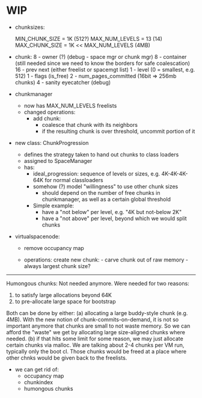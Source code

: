 # WIP

- chunksizes:
	
	MIN_CHUNK_SIZE = 1K (512?)
	MAX_NUM_LEVELS = 13 (14)
	MAX_CHUNK_SIZE = 1K << MAX_NUM_LEVELS (4MB)

- chunk:
8	- owner (?) (debug - space mgr or chunk mgr)
8	- container (still needed since we need to know the borders for safe coalescation)
16	- prev next (either freelist or spacemgt list)
1	- level (0 = smallest, e.g. 512)
1	- flags (is_free)
2	- num_pages_committed (16bit => 256mb chunks)
4	- sanity eyecatcher (debug)	

- chunkmanager
	- now has MAX_NUM_LEVELS freelists
	- changed operations:
		- add chunk:
			- coalesce that chunk with its neighbors
			- if the resulting chunk is over threshold, uncommit portion of it

- new class: ChunkProgression
	- defines the strategy taken to hand out chunks to class loaders
	- assigned to SpaceManager
	- has:
		- ideal_progression: sequence of levels or sizes, e.g. 4K-4K-4K-64K for normal classloaders
		- somehow (?) model "willingness" to use other chunk sizes
			- should depend on the number of free chunks in chunkmanager, as well as a certain global threshold
		- Simple example:
			- have a "not below" per level, e.g. "4K but not-below 2K"
			- have a "not above" per level, beyond which we would split chunks

- virtualspacenode:
	- remove occupancy map
	
	- operations:
		create new chunk:
			- carve chunk out of raw memory
			- always largest chunk size? 

-----

Humongous chunks:
Not needed anymore. Were needed for two reasons:
1) to satisfy large allocations beyond 64K
2) to pre-allocate large space for bootstrap

Both can be done by either:
  (a) allocating a large buddy-style chunk (e.g. 4MB). With the new notion of chunk-commits-on-demand,
  it is not so important anymore that chunks are small to not waste memory. So we can afford the "waste" we get by allocating
  large size-aligned chunks where needed.
  (b) if that hits some limit for some reason, we may just allocate certain chunks via malloc. We are talking about 2-4 chunks
  per VM run, typically only the boot cl. Those chunks would be freed at a place where other chnks would be given back
  to the freelists.
    
- we can get rid of:
  - occupancy map
  - chunkindex
  - humongous chunks
